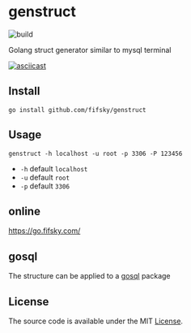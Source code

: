 # genstruct
![build](https://github.com/fifsky/genstruct/workflows/build/badge.svg)

Golang struct generator similar to mysql terminal

[![asciicast](https://asciinema.org/a/12i6QmbaUCQgPZ4o2rz5QmPVE.png)](https://asciinema.org/a/12i6QmbaUCQgPZ4o2rz5QmPVE)

## Install

```
go install github.com/fifsky/genstruct
```

## Usage

```
genstruct -h localhost -u root -p 3306 -P 123456
```

* `-h` default `localhost`
* `-u` default `root`
* `-p` default `3306`

## online

https://go.fifsky.com/

## gosql

The structure can be applied to a [gosql](https://github.com/ilibs/gosql) package

## License

The source code is available under the MIT [License](/LICENSE).
